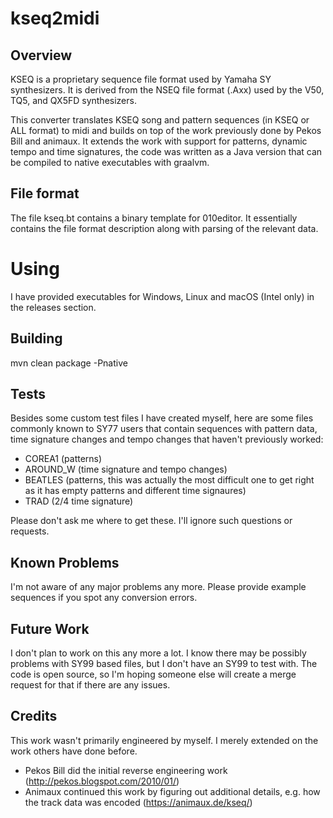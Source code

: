 # kseq2midi

## Overview

KSEQ is a proprietary sequence file format used by Yamaha SY synthesizers. It is derived from the NSEQ file 
format (.Axx) used by the V50, TQ5, and QX5FD synthesizers.

This converter translates KSEQ song and pattern sequences (in KSEQ or ALL format) to midi and builds on top of the work previously done by Pekos Bill and animaux. 
It extends the work with support for patterns, dynamic tempo and time signatures, the code was written as a Java version that can be compiled to native executables with graalvm. 

## File format

The file kseq.bt contains a binary template for 010editor. It essentially contains the file format description along 
with parsing of the relevant data. 

# Using
I have provided executables for Windows, Linux and macOS (Intel only) in the releases section. 

## Building

mvn clean package -Pnative

## Tests

Besides some custom test files I have created myself, here are some files commonly known to SY77 users that contain sequences with pattern data, time signature changes and tempo changes that haven't previously worked:
* COREA1 (patterns)
* AROUND_W (time signature and tempo changes)
* BEATLES (patterns, this was actually the most difficult one to get right as it has empty patterns and different time signaures)
* TRAD (2/4 time signature)

Please don't ask me where to get these. I'll ignore such questions or requests.

## Known Problems

I'm not aware of any major problems any more. Please provide example sequences if you spot any conversion errors.

## Future Work

I don't plan to work on this any more a lot. I know there may be possibly problems with SY99 based files, but I don't have an SY99 to test with. The code is open source, so I'm
hoping someone else will create a merge request for that if there are any issues.

## Credits
This work wasn't primarily engineered by myself. I merely extended on the work others have done before.

* Pekos Bill did the initial reverse engineering work (http://pekos.blogspot.com/2010/01/)
* Animaux continued this work by figuring out additional details, e.g. how the track data was encoded (https://animaux.de/kseq/)


